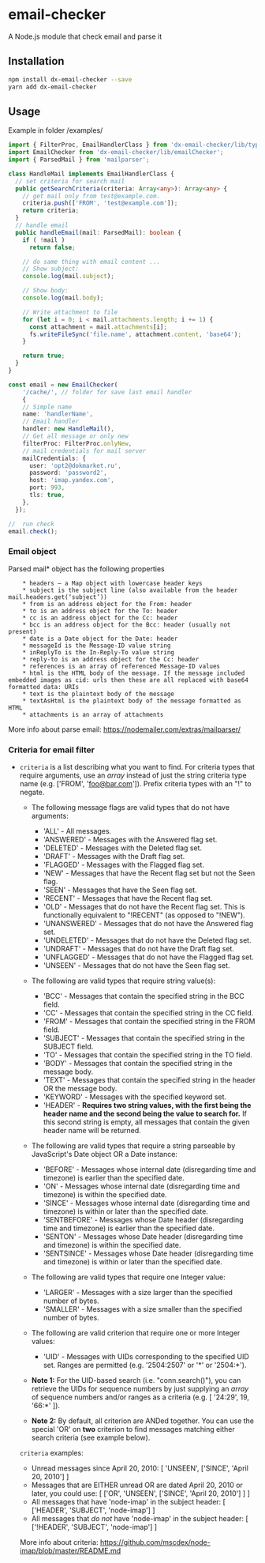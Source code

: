 # email-checker
A Node.js module that check email and parse it

## Installation 
```sh
npm install dx-email-checker --save
yarn add dx-email-checker
```
## Usage
Example in folder /examples/
```typescript
import { FilterProc, EmailHandlerClass } from 'dx-email-checker/lib/types';
import EmailChecker from 'dx-email-checker/lib/emailChecker';
import { ParsedMail } from 'mailparser';

class HandleMail implements EmailHandlerClass {
  // set criteria for search mail
  public getSearchCriteria(criteria: Array<any>): Array<any> {
    // get mail only from test@example.com. 
    criteria.push(['FROM', 'test@example.com']);
    return criteria;
  }
  // handle email
  public handleEmail(mail: ParsedMail): boolean {
    if ( !mail )
      return false;

    // do same thing with email content ...
    // Show subject:
    console.log(mail.subject);

    // Show body:
    console.log(mail.body);

    // Write attachment to file
    for (let i = 0; i < mail.attachments.length; i += 1) {
      const attachment = mail.attachments[i];
      fs.writeFileSync('file.name', attachment.content, 'base64');
    }

    return true;
  }
}

const email = new EmailChecker(
    '/cache/', // folder for save last email handler 
    {
    // Simple name
    name: 'handlerName',
    // Email handler
    handler: new HandleMail(),
    // Get all message or only new 
    filterProc: FilterProc.onlyNew,
    // mail credentials for mail server
    mailCredentials: {
      user: 'opt2@dokmarket.ru',
      password: 'password2',
      host: 'imap.yandex.com',
      port: 993,
      tls: true,
    },
  });

//  run check
email.check();
```

### Email object

Parsed mail* object has the following properties

        * headers – a Map object with lowercase header keys
        * subject is the subject line (also available from the header mail.headers.get(‘subject’))
        * from is an address object for the From: header
        * to is an address object for the To: header
        * cc is an address object for the Cc: header
        * bcc is an address object for the Bcc: header (usually not present)
        * date is a Date object for the Date: header
        * messageId is the Message-ID value string
        * inReplyTo is the In-Reply-To value string
        * reply-to is an address object for the Cc: header
        * references is an array of referenced Message-ID values
        * html is the HTML body of the message. If the message included embedded images as cid: urls then these are all replaced with base64 formatted data: URIs
        * text is the plaintext body of the message
        * textAsHtml is the plaintext body of the message formatted as HTML
        * attachments is an array of attachments
More info about parse email: https://nodemailer.com/extras/mailparser/

### Criteria for email filter
* `criteria` is a list describing what you want to find. For criteria types that require arguments, use an _array_ instead of just the string criteria type name (e.g. ['FROM', 'foo@bar.com']). Prefix criteria types with an "!" to negate.

    * The following message flags are valid types that do not have arguments:

        * 'ALL' - All messages.
        * 'ANSWERED' - Messages with the Answered flag set.
        * 'DELETED' - Messages with the Deleted flag set.
        * 'DRAFT' - Messages with the Draft flag set.
        * 'FLAGGED' - Messages with the Flagged flag set.
        * 'NEW' - Messages that have the Recent flag set but not the Seen flag.
        * 'SEEN' - Messages that have the Seen flag set.
        * 'RECENT' - Messages that have the Recent flag set.
        * 'OLD' - Messages that do not have the Recent flag set. This is functionally equivalent to "!RECENT" (as opposed to "!NEW").
        * 'UNANSWERED' - Messages that do not have the Answered flag set.
        * 'UNDELETED' - Messages that do not have the Deleted flag set.
        * 'UNDRAFT' - Messages that do not have the Draft flag set.
        * 'UNFLAGGED' - Messages that do not have the Flagged flag set.
        * 'UNSEEN' - Messages that do not have the Seen flag set.

    * The following are valid types that require string value(s):

        * 'BCC' - Messages that contain the specified string in the BCC field.
        * 'CC' - Messages that contain the specified string in the CC field.
        * 'FROM' - Messages that contain the specified string in the FROM field.
        * 'SUBJECT' - Messages that contain the specified string in the SUBJECT field.
        * 'TO' - Messages that contain the specified string in the TO field.
        * 'BODY' - Messages that contain the specified string in the message body.
        * 'TEXT' - Messages that contain the specified string in the header OR the message body.
        * 'KEYWORD' - Messages with the specified keyword set.
        * 'HEADER' - **Requires two string values, with the first being the header name and the second being the value to search for.** If this second string is empty, all messages that contain the given header name will be returned.

    * The following are valid types that require a string parseable by JavaScript's Date object OR a Date instance:

        * 'BEFORE' - Messages whose internal date (disregarding time and timezone) is earlier than the specified date.
        * 'ON' - Messages whose internal date (disregarding time and timezone) is within the specified date.
        * 'SINCE' - Messages whose internal date (disregarding time and timezone) is within or later than the specified date.
        * 'SENTBEFORE' - Messages whose Date header (disregarding time and timezone) is earlier than the specified date.
        * 'SENTON' - Messages whose Date header (disregarding time and timezone) is within the specified date.
        * 'SENTSINCE' - Messages whose Date header (disregarding time and timezone) is within or later than the specified date.

    * The following are valid types that require one Integer value:

        * 'LARGER' - Messages with a size larger than the specified number of bytes.
        * 'SMALLER' - Messages with a size smaller than the specified number of bytes.

    * The following are valid criterion that require one or more Integer values:

        * 'UID' - Messages with UIDs corresponding to the specified UID set. Ranges are permitted (e.g. '2504:2507' or '\*' or '2504:\*').

    * **Note 1:** For the UID-based search (i.e. "conn.search()"), you can retrieve the UIDs for sequence numbers by just supplying an _array_ of sequence numbers and/or ranges as a criteria (e.g. [ '24:29', 19, '66:*' ]).

    * **Note 2:** By default, all criterion are ANDed together. You can use the special 'OR' on **two** criterion to find messages matching either search criteria (see example below).

  `criteria` examples:

    * Unread messages since April 20, 2010: [ 'UNSEEN', ['SINCE', 'April 20, 2010'] ]
    * Messages that are EITHER unread OR are dated April 20, 2010 or later, you could use: [ ['OR', 'UNSEEN', ['SINCE', 'April 20, 2010'] ] ]
    * All messages that have 'node-imap' in the subject header: [ ['HEADER', 'SUBJECT', 'node-imap'] ]
    * All messages that _do not_ have 'node-imap' in the subject header: [ ['!HEADER', 'SUBJECT', 'node-imap'] ]
    
    More info about criteria: https://github.com/mscdex/node-imap/blob/master/README.md
    